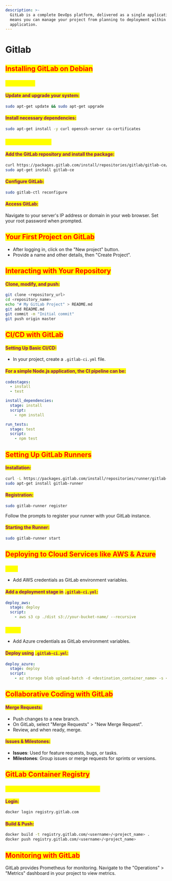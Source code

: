 ```yaml
---
description: >-
  GitLab is a complete DevOps platform, delivered as a single application. This
  means you can manage your project from planning to deployment within one
  application.
---
```


# Gitlab

## <mark style="color:red;">I</mark><mark style="color:red;">**nstalling GitLab on Debian**</mark>

### <mark style="color:yellow;">**Preparation**</mark>

#### <mark style="color:purple;">Update and upgrade your system:</mark>

```bash
sudo apt-get update && sudo apt-get upgrade
```

#### <mark style="color:purple;">Install necessary dependencies:</mark>

```bash
sudo apt-get install -y curl openssh-server ca-certificates
```

### <mark style="color:yellow;">**GitLab Installation**</mark>

#### <mark style="color:purple;">Add the GitLab repository and install the package:</mark>

```bash
curl https://packages.gitlab.com/install/repositories/gitlab/gitlab-ce/script.deb.sh | sudo bash
sudo apt-get install gitlab-ce
```

#### <mark style="color:purple;">Configure GitLab:</mark>

```bash
sudo gitlab-ctl reconfigure
```

#### <mark style="color:purple;">Access GitLab:</mark>&#x20;

Navigate to your server's IP address or domain in your web browser. Set your root password when prompted.

## <mark style="color:red;">**Your First Project on GitLab**</mark>

* After logging in, click on the "New project" button.
* Provide a name and other details, then "Create Project".

## <mark style="color:red;">**Interacting with Your Repository**</mark>

#### <mark style="color:purple;">Clone, modify, and push:</mark>

```bash
git clone <repository_url>
cd <repository_name>
echo "# My GitLab Project" > README.md
git add README.md
git commit -m "Initial commit"
git push origin master
```

## <mark style="color:red;">**CI/CD with GitLab**</mark>

#### <mark style="color:purple;">**Setting Up Basic CI/CD:**</mark>

* In your project, create a `.gitlab-ci.yml` file.

#### <mark style="color:purple;">For a simple Node.js application, the CI pipeline can be:</mark>

```yaml
codestages:
  - install
  - test

install_dependencies:
  stage: install
  script:
    - npm install

run_tests:
  stage: test
  script:
    - npm test
```

## <mark style="color:red;">**Setting Up GitLab Runners**</mark>

#### <mark style="color:purple;">**Installation**</mark><mark style="color:purple;">:</mark>

```bash
curl -L https://packages.gitlab.com/install/repositories/runner/gitlab-runner/script.deb.sh | sudo bash
sudo apt-get install gitlab-runner
```

#### <mark style="color:purple;">**Registration**</mark><mark style="color:purple;">:</mark>

```bash
sudo gitlab-runner register
```

Follow the prompts to register your runner with your GitLab instance.

#### <mark style="color:purple;">**Starting the Runner**</mark><mark style="color:purple;">:</mark>

```bash
sudo gitlab-runner start
```

## <mark style="color:red;">**Deploying to Cloud Services like AWS & Azure**</mark>

### <mark style="color:yellow;">**AWS**</mark>

* Add AWS credentials as GitLab environment variables.

#### <mark style="color:purple;">Add a deployment stage in</mark> <mark style="color:purple;"></mark><mark style="color:purple;">`.gitlab-ci.yml`</mark><mark style="color:purple;">:</mark>

```yaml
deploy_aws:
  stage: deploy
  script:
    - aws s3 cp ./dist s3://your-bucket-name/ --recursive
```

### <mark style="color:yellow;">**Azure**</mark>

* Add Azure credentials as GitLab environment variables.

#### <mark style="color:purple;">Deploy using</mark> <mark style="color:purple;"></mark><mark style="color:purple;">`.gitlab-ci.yml`</mark><mark style="color:purple;">:</mark>

```yaml
deploy_azure:
  stage: deploy
  script:
    - az storage blob upload-batch -d <destination_container_name> -s <source_directory>
```

## <mark style="color:red;">**Collaborative Coding with GitLab**</mark>

#### <mark style="color:purple;">**Merge Requests:**</mark>

* Push changes to a new branch.
* On GitLab, select "Merge Requests" > "New Merge Request".
* Review, and when ready, merge.

#### <mark style="color:purple;">**Issues & Milestones:**</mark>

* **Issues**: Used for feature requests, bugs, or tasks.
* **Milestones**: Group issues or merge requests for sprints or versions.

## <mark style="color:red;">**GitLab Container Registry**</mark>

### <mark style="color:yellow;">Manage Docker images within GitLab</mark>

#### <mark style="color:purple;">**Login**</mark><mark style="color:purple;">:</mark>

```bash
docker login registry.gitlab.com
```

#### <mark style="color:purple;">**Build & Push**</mark><mark style="color:purple;">:</mark>

```bash
docker build -t registry.gitlab.com/<username>/<project_name> .
docker push registry.gitlab.com/<username>/<project_name>
```

## <mark style="color:red;">**Monitoring with GitLab**</mark>

GitLab provides Prometheus for monitoring. Navigate to the "Operations" > "Metrics" dashboard in your project to view metrics.

